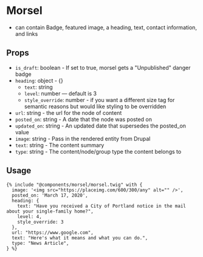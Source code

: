 # Morsel

<ul>
  <li>can contain Badge, featured image, a heading, text, contact information, and links</li>
</ul>

## Props

- `is_draft`: boolean - If set to true, morsel gets a "Unpublished" danger badge
- `heading`: object - {} 
    - `text`: string
    - `level`: number — default is 3
    - `style_override`: number - if you want a different size tag for semantic reasons but would like styling to be overridden
- `url`: string - the url for the node of content
- `posted_on`: string - A date that the node was posted on
- `updated_on`: string - An updated date that supersedes the posted_on value
- `image`: string - Pass in the rendered entity from Drupal
- `text`: string - The content summary
- `type`: string - The content/node/group type the content belongs to

## Usage

```twig
{% include "@components/morsel/morsel.twig" with {
  image: '<img src="https://placeimg.com/600/300/any" alt="" />',
  posted_on: 'March 17, 2020',
  heading: {
    text: "Have you received a City of Portland notice in the mail about your single-family home?",
    level: 4,
    style_override: 3
  },
  url: "https://www.google.com",
  text: "Here's what it means and what you can do.",
  type: "News Article",
} %}
```
